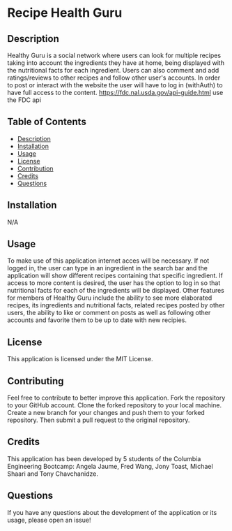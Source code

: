 # Recipe Health Guru

## Description

Healthy Guru is a social network where users can look for multiple recipes taking into account the ingredients they have at home, being displayed with the nutritional facts for each ingredient. Users can also comment and add ratings/reviews to other recipes and follow other user's accounts. In order to post or interact with the website the user will have to log in (withAuth) to have full access to the content. 
https://fdc.nal.usda.gov/api-guide.html use the FDC api 


## Table of Contents
- [Description](#Description)
- [Installation](#Installation)
- [Usage](#Usage)
- [License](#License)
- [Contribution](#Contributing)
- [Credits](#Credits)
- [Questions](#Questions)


## Installation

N/A


## Usage

To make use of this application internet acces will be necessary. If not logged in, the user can type in an ingredient in the search bar and the application will show different recipes containing that specific ingredient. If access to more content is desired, the user has the option to log in so that nutritional facts for each of the ingredients will be displayed. Other features for members of Healthy Guru include the ability to see more elaborated recipes, its ingredients and nutritional facts, related recipes posted by other users, the ability to like or comment on posts as well as following other accounts and favorite them to be up to date with new recipies.  


## License
This application is licensed under the MIT License. 


## Contributing
Feel free to contribute to better improve this application. 
Fork the repository to your GitHub account. Clone the forked repository to your local machine. Create a new branch for your changes and push them to your forked repository. Then submit a pull request to the original repository.


## Credits
This application has been developed by 5 students of the Columbia Engineering Bootcamp: Angela Jaume, Fred Wang, Jony Toast, Michael Shaari and Tony Chavchanidze.



## Questions
If you have any questions about the development of the application or its usage, please open an issue!

